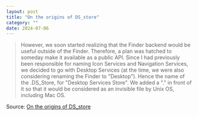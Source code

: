 ```yaml
---
layout: post
title: "On the origins of DS_store"
category: ""
date: 2024-07-06
---
```


>However, we soon started realizing that the Finder backend would be useful outside of the Finder. Therefore, a plan was hatched to someday make it available as a public API. Since I had previously been responsible for naming Icon Services and Navigation Services, we decided to go with Desktop Services (at the time, we were also considering renaming the Finder to "Desktop"). Hence the name of the .DS_Store, for "Desktop Services Store". We added a "." in front of it so that it would be considered as an invisible file by Unix OS, including Mac OS.

Source: [On the origins of DS_store](https://www.arno.org/on-the-origins-of-ds-store)
